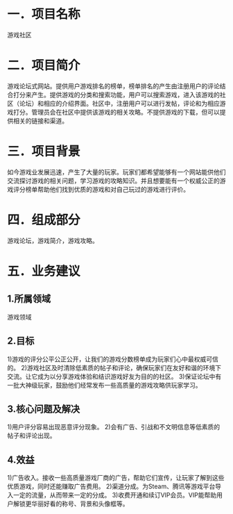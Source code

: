# 一．项目名称
游戏社区
# 二．项目简介
游戏论坛式网站。提供用户游戏排名的榜单，榜单排名的产生由注册用户的评论结合打分来产生。提供游戏的分类和搜索功能，用户可以搜索游戏，进入该游戏的社区（论坛）和相应的介绍界面。社区中，注册用户可以进行发帖，评论和为相应游戏打分。管理员会在社区中提供该游戏的相关攻略。不提供游戏的下载，但可以提供相关的链接和渠道。
# 三．项目背景
如今游戏业发展迅速，产生了大量的玩家。玩家们都希望能够有一个网站能供他们交流探讨游戏的相关问题，学习游戏的攻略知识。并且想要能有一个权威公正的游戏评分榜单帮助他们找到优质的游戏和对自己玩过的游戏进行评价。
# 四．组成部分
游戏论坛，游戏简介，游戏攻略。
# 五．业务建议
## 1.所属领域
游戏领域
## 2.目标
1)游戏的评分公平公正公开，让我们的游戏分数榜单成为玩家们心中最权威可信的。
2)游戏社区及时清除低素质的帖子和评论，确保玩家们在友好和谐的环境下交流。让它成为以分享游戏体验和结识游戏好友为目的的社区。
3)保证论坛中有一批大神级玩家，鼓励他们经常发布一些高质量的游戏攻略供玩家学习。
## 3.核心问题及解决
1)用户评分容易出现恶意评分现象。
2)会有广告、引战和不文明信息等低素质的帖子和评论出现。
## 4.效益
1)广告收入。接收一些高质量游戏厂商的广告，帮助它们宣传，让玩家了解到这些优质游戏，同时还能赚取广告费用。
2)渠道分成。为Steam、腾讯等游戏平台导入一定的流量，从而带来一定的分成。
3)收费开通和续订VIP会员。VIP能帮助用户解锁更华丽好看的称号、背景和头像框等。